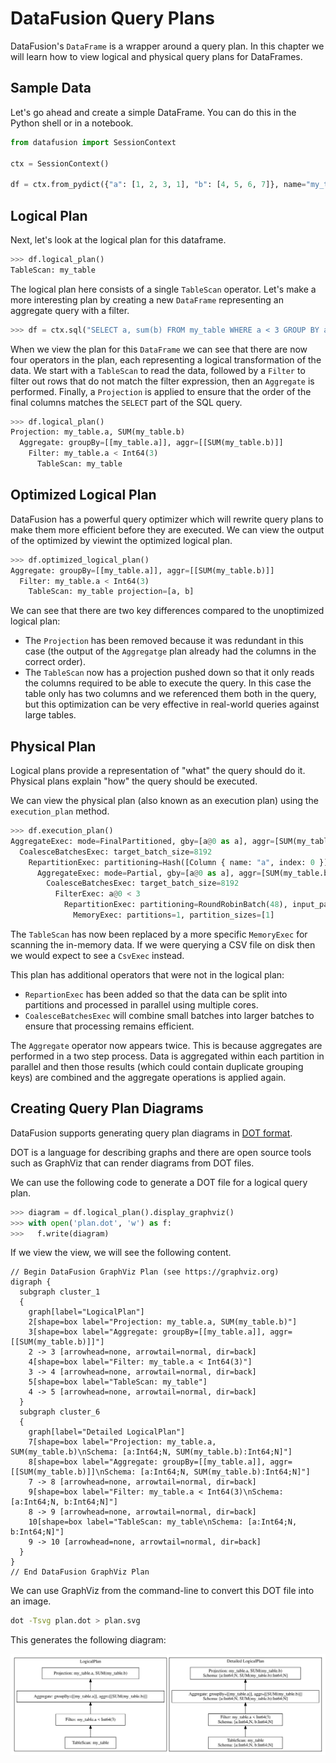 <!---
  Licensed to the Apache Software Foundation (ASF) under one
  or more contributor license agreements.  See the NOTICE file
  distributed with this work for additional information
  regarding copyright ownership.  The ASF licenses this file
  to you under the Apache License, Version 2.0 (the
  "License"); you may not use this file except in compliance
  with the License.  You may obtain a copy of the License at
    http://www.apache.org/licenses/LICENSE-2.0
  Unless required by applicable law or agreed to in writing,
  software distributed under the License is distributed on an
  "AS IS" BASIS, WITHOUT WARRANTIES OR CONDITIONS OF ANY
  KIND, either express or implied.  See the License for the
  specific language governing permissions and limitations
  under the License.
-->

# DataFusion Query Plans

DataFusion's `DataFrame` is a wrapper around a query plan. In this chapter we will learn how to view
logical and physical query plans for DataFrames.

## Sample Data

Let's go ahead and create a simple DataFrame. You can do this in the Python shell or in a notebook.

```python
from datafusion import SessionContext

ctx = SessionContext()

df = ctx.from_pydict({"a": [1, 2, 3, 1], "b": [4, 5, 6, 7]}, name="my_table")
```

## Logical Plan

Next, let's look at the logical plan for this dataframe.

```python
>>> df.logical_plan()
TableScan: my_table
```

The logical plan here consists of a single `TableScan` operator. Let's make a more interesting plan by creating a new
`DataFrame` representing an aggregate query with a filter.

```python
>>> df = ctx.sql("SELECT a, sum(b) FROM my_table WHERE a < 3 GROUP BY a")
```

When we view the plan for this `DataFrame` we can see that there are now four operators in the plan, each
representing a logical transformation of the data. We start with a `TableScan` to read the data, followed by
a `Filter` to filter out rows that do not match the filter expression, then an `Aggregate` is performed. Finally,
a `Projection` is applied to ensure that the order of the final columns matches the `SELECT` part of the SQL query.

```python
>>> df.logical_plan()
Projection: my_table.a, SUM(my_table.b)
  Aggregate: groupBy=[[my_table.a]], aggr=[[SUM(my_table.b)]]
    Filter: my_table.a < Int64(3)
      TableScan: my_table
```

## Optimized Logical Plan

DataFusion has a powerful query optimizer which will rewrite query plans to make them more efficient before they are
executed. We can view the output of the optimized by viewint the optimized logical plan.

```python
>>> df.optimized_logical_plan()
Aggregate: groupBy=[[my_table.a]], aggr=[[SUM(my_table.b)]]
  Filter: my_table.a < Int64(3)
    TableScan: my_table projection=[a, b]
```

We can see that there are two key differences compared to the unoptimized logical plan:

- The `Projection` has been removed because it was redundant in this case (the output of the `Aggregatge` plan
  already had the columns in the correct order).
- The `TableScan` now has a projection pushed down so that it only reads the columns required to be able to execute
  the query. In this case the table only has two columns and we referenced them both in the query, but this optimization
  can be very effective in real-world queries against large tables.

## Physical Plan

Logical plans provide a representation of "what" the query should do it. Physical plans explain "how" the query
should be executed.

We can view the physical plan (also known as an execution plan) using the `execution_plan` method.

```python
>>> df.execution_plan()
AggregateExec: mode=FinalPartitioned, gby=[a@0 as a], aggr=[SUM(my_table.b)]
  CoalesceBatchesExec: target_batch_size=8192
    RepartitionExec: partitioning=Hash([Column { name: "a", index: 0 }], 48), input_partitions=48
      AggregateExec: mode=Partial, gby=[a@0 as a], aggr=[SUM(my_table.b)]
        CoalesceBatchesExec: target_batch_size=8192
          FilterExec: a@0 < 3
            RepartitionExec: partitioning=RoundRobinBatch(48), input_partitions=1
              MemoryExec: partitions=1, partition_sizes=[1]
```

The `TableScan` has now been replaced by a more specific `MemoryExec` for scanning the in-memory data. If we were
querying a CSV file on disk then we would expect to see a `CsvExec` instead.

This plan has additional operators that were not in the logical plan:

- `RepartionExec` has been added so that the data can be split into partitions and processed in parallel using
  multiple cores.
- `CoalesceBatchesExec` will combine small batches into larger batches to ensure that processing remains efficient.

The `Aggregate` operator now appears twice. This is because aggregates are performed in a two step process. Data is
aggregated within each partition in parallel and then those results (which could contain duplicate grouping keys) are
combined and the aggregate operations is applied again.

## Creating Query Plan Diagrams

DataFusion supports generating query plan diagrams in [DOT format](<https://en.wikipedia.org/wiki/DOT_(graph_description_language)>).

DOT is a language for describing graphs and there are open source tools such as GraphViz that can render diagrams
from DOT files.

We can use the following code to generate a DOT file for a logical query plan.

```python
>>> diagram = df.logical_plan().display_graphviz()
>>> with open('plan.dot', 'w') as f:
>>>   f.write(diagram)
```

If we view the view, we will see the following content.

```
// Begin DataFusion GraphViz Plan (see https://graphviz.org)
digraph {
  subgraph cluster_1
  {
    graph[label="LogicalPlan"]
    2[shape=box label="Projection: my_table.a, SUM(my_table.b)"]
    3[shape=box label="Aggregate: groupBy=[[my_table.a]], aggr=[[SUM(my_table.b)]]"]
    2 -> 3 [arrowhead=none, arrowtail=normal, dir=back]
    4[shape=box label="Filter: my_table.a < Int64(3)"]
    3 -> 4 [arrowhead=none, arrowtail=normal, dir=back]
    5[shape=box label="TableScan: my_table"]
    4 -> 5 [arrowhead=none, arrowtail=normal, dir=back]
  }
  subgraph cluster_6
  {
    graph[label="Detailed LogicalPlan"]
    7[shape=box label="Projection: my_table.a, SUM(my_table.b)\nSchema: [a:Int64;N, SUM(my_table.b):Int64;N]"]
    8[shape=box label="Aggregate: groupBy=[[my_table.a]], aggr=[[SUM(my_table.b)]]\nSchema: [a:Int64;N, SUM(my_table.b):Int64;N]"]
    7 -> 8 [arrowhead=none, arrowtail=normal, dir=back]
    9[shape=box label="Filter: my_table.a < Int64(3)\nSchema: [a:Int64;N, b:Int64;N]"]
    8 -> 9 [arrowhead=none, arrowtail=normal, dir=back]
    10[shape=box label="TableScan: my_table\nSchema: [a:Int64;N, b:Int64;N]"]
    9 -> 10 [arrowhead=none, arrowtail=normal, dir=back]
  }
}
// End DataFusion GraphViz Plan
```

We can use GraphViz from the command-line to convert this DOT file into an image.

```bash
dot -Tsvg plan.dot > plan.svg
```

This generates the following diagram:

![Query Plan Diagram](../images/plan.svg)

